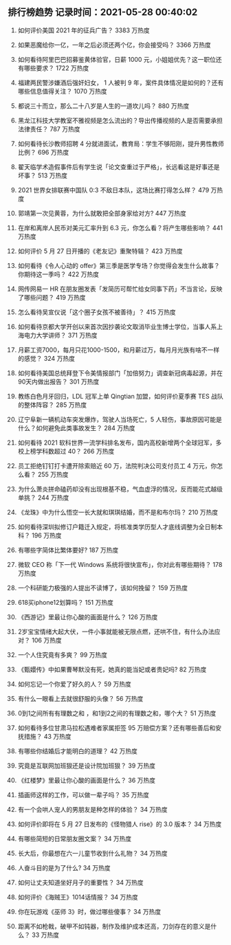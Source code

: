 
## 排行榜趋势 记录时间：2021-05-28 00:40:02
  
  1. 如何评价美国 2021 年的征兵广告？ 3383 万热度
    
  2. 如果恶魔给你一亿，一年之后必须还两个亿，你会接受吗？ 3366 万热度
    
  3. 如何看待阿里巴巴招募鉴黄体验官，日薪 1000 元，小姐姐优先？这一职位还有哪些要求？ 1722 万热度
    
  4. 福建两民警涉嫌酒后强奸妇女， 1 人被判 9 年，案件具体情况是如何的？还有哪些信息值得关注？ 1070 万热度
    
  5. 都说三十而立，那么二十八岁是人生的一道坎儿吗？ 880 万热度
    
  6. 黑龙江科技大学教室不雅视频是怎么流出的？导出传播视频的人是否需要承担法律责任？ 787 万热度
    
  7. 如何看待长沙教师招聘 4 分就进面试，教育局：学生不够阳刚，提升男性教师比例？ 696 万热度
    
  8. 翟天临学术造假事件后有学生说「论文查重过于严格」，长远看这是好事还是坏事？ 513 万热度
    
  9. 2021 世界女排联赛中国队 0:3 不敌日本队，这场比赛打得怎么样？ 479 万热度
    
  10. 郭靖第一次见黄蓉，为什么就敢把全部身家给对方? 447 万热度
    
  11. 在岸和离岸人民币对美元汇率升到 6.3 元，你怎么看？将产生哪些影响？ 441 万热度
    
  12. 如何评价 5 月 27 日开播的《老友记》重聚特辑？ 423 万热度
    
  13. 如何看待《令人心动的 offer》第三季是医学专场？你觉得会发生什么故事？你期待这一季吗？ 422 万热度
    
  14. 网传网易一 HR 在朋友圈发表「发简历可帮忙给女同事下药」不当言论，反映了哪些问题？ 419 万热度
    
  15. 怎么看待吴宣仪说「这个圈子女孩不被善待」？ 415 万热度
    
  16. 如何看待京都大学开创以来首次因抄袭论文取消毕业生博士学位，当事人系上海电力大学讲师？ 371 万热度
    
  17. 月薪工资7000，每月只花1000-1500，和月薪过万，每月月光族有啥不一样的感觉？ 324 万热度
    
  18. 如何看待美国总统拜登下令美情报部门「加倍努力」调查新冠病毒起源，并在90天内做出报告？ 301 万热度
    
  19. 教练白色月牙回归，LDL 冠军上单 Qingtian 加盟，如何评价夏季赛 TES 战队的整体阵容？ 285 万热度
    
  20. 辽宁阜新一辆机动车突发爆炸，驾驶人当场死亡，5 人轻伤，事故原因可能是什么？如何避免此类事故发生？ 284 万热度
    
  21. 如何看待 2021 软科世界一流学科排名发布，国内高校新增两个全球冠军，多校上榜学科数超过 40？ 266 万热度
    
  22. 员工拒绝钉钉打卡遭开除索赔近 60 万，法院判决公司支付员工 4 万元，你怎么看？ 255 万热度
    
  23. 为什么萧炎拼命磕药却没有出现根基不稳，气血虚浮的情况，反而能花式越级单挑？ 244 万热度
    
  24. 《龙珠》中为什么悟空一长大就和琪琪结婚，而不是和布尔玛？ 210 万热度
    
  25. 如何看待深圳拟修订户籍迁入规定，将核准类学历型人才底线调整为全日制本科？ 196 万热度
    
  26. 有哪些字简体比繁体要好? 187 万热度
    
  27. 微软 CEO 称「下一代 Windows 系统将很快宣布」，你对此有哪些期待？ 178 万热度
    
  28. 一个科研能力极强的人提出不读博了，该如何挽留？ 159 万热度
    
  29. 618买iphone12划算吗？ 151 万热度
    
  30. 《西游记》里最让你心酸的画面是什么？ 126 万热度
    
  31. 2岁宝宝情绪大起大伏，一件小事就能被无限点燃，还哄不住，有什么办法应对？ 106 万热度
    
  32. 一个人住究竟有多爽？ 99 万热度
    
  33. 《甄嬛传》中如果曹琴默没有死，她真的能当妃或者贵妃吗? 82 万热度
    
  34. 如何忘记一个你爱了好久的人？ 59 万热度
    
  35. 有什么一眼看上去就很舒服的头像？ 56 万热度
    
  36. 0到1之间所有有理数之和 ，和1到2之间的有理数之和，哪个大？ 51 万热度
    
  37. 如何看待多位甘肃马拉松遇难者家属拒签 95 万赔偿方案？还有哪些善后和安抚措施？ 43 万热度
    
  38. 有哪些你结婚后才能明白的道理？ 42 万热度
    
  39. 究竟是互联网加班狠还是设计院加班狠？ 39 万热度
    
  40. 《红楼梦》里最让你心酸的画面是什么？ 36 万热度
    
  41. 插画师这样的工作，可以做一辈子吗？ 35 万热度
    
  42. 有一个会哄人宠人的男朋友是种怎样的体验？ 34 万热度
    
  43. 如何评价即将在 5 月 27 日发布的《怪物猎人 rise》的 3.0 版本？ 34 万热度
    
  44. 有哪些简短的日常朋友圈文案？ 34 万热度
    
  45. 长大后，你最想在六一儿童节收到什么礼物？ 34 万热度
    
  46. 人奋斗目的是为了什么? 34 万热度
    
  47. 如何让丈夫知道坐好月子的重要性？ 34 万热度
    
  48. 如何评价《海贼王》1014话情报？ 34 万热度
    
  49. 你在玩游戏《巫师 3》时，做过哪些傻事？ 34 万热度
    
  50. 距离不如枪戟，破甲不如钝器，制作及维护成本还高，刀剑存在的意义是什么？ 33 万热度
    